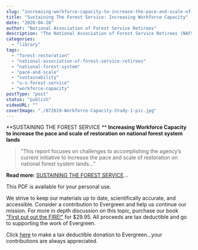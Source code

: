 ```yaml
---
slug: "increasing-workforce-capacity-to-increase-the-pace-and-scale-of-restoration-on-national-forest-system-lands"
title: "Sustaining The Forest Service: Increasing Workforce Capacity"
date: "2020-04-28"
author: "National Association of Forest Service Retirees"
description: "The National Association of Forest Service Retirees (NAFSR) is dedicated to sustaining the Forest Service mission and adapting to today's and tomorrow’s challenges."
categories: 
  - "library"
tags: 
  - "forest-restoration"
  - "national-association-of-forest-service-retirees"
  - "national-forest-system"
  - "pace-and-scale"
  - "sustainability"
  - "u-s-forest-service"
  - "workforce-capacity"
postType: "post"
status: "publish"
videoURL: ""
coverImage: "./072619-Workforce-Capacity-Study-1-pic.jpg"
---
```


**SUSTAINING THE FOREST SERVICE ** **Increasing Workforce Capacity to increase the pace and scale of restoration on national forest system lands**

> "This report focuses on challenges to accomplishing the agency’s current initiative to increase the pace and scale of restoration on national forest system lands..."

**Read more:** [SUSTAINING THE FOREST SERVICE](./072619-Workforce-Capacity-Study.pdf)...

This PDF is available for your personal use.

We strive to keep our materials up to date, scientifically accurate, and accessible. Consider a contribution to Evergreen and help us continue our mission. For more in depth discussion on this topic, purchase our book ["First put out the FIRE!"](https://www.evergreenmagazine.com/first-put-out-the-fire/) for $29.95. All proceeds are tax deductible and go to supporting the work of Evergreen.

Click [here](http://52.43.204.147/donate/) to make a tax deductible donation to Evergreen…your contributions are always appreciated.
